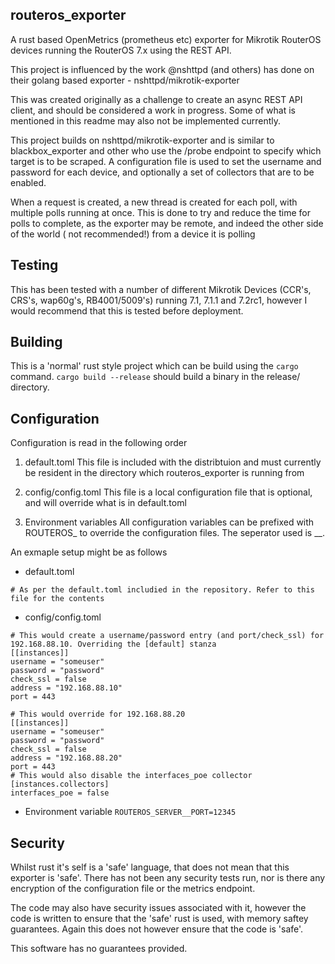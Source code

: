 ## routeros_exporter

A rust based OpenMetrics (prometheus etc) exporter for Mikrotik RouterOS devices running the RouterOS 7.x using the REST
API.

This project is influenced by the work @nshttpd (and others) has done on their golang based exporter -
nshttpd/mikrotik-exporter

This was created originally as a challenge to create an async REST API client, and should be considered a work in
progress. Some of what is mentioned in this readme may also not be implemented currently.

This project builds on nshttpd/mikrotik-exporter and is similar to blackbox_exporter and other who use the /probe
endpoint to specify which target is to be scraped. A configuration file is used to set the username and password for
each device, and optionally a set of collectors that are to be enabled.

When a request is created, a new thread is created for each poll, with multiple polls running at once. This is done to
try and reduce the time for polls to complete, as the exporter may be remote, and indeed the other side of the world (
not recommended!) from a device it is polling

## Testing

This has been tested with a number of different Mikrotik Devices (CCR's, CRS's, wap60g's, RB4001/5009's) running 7.1,
7.1.1 and 7.2rc1, however I would recommend that this is tested before deployment.

## Building

This is a 'normal' rust style project which can be build using the `cargo` command. `cargo build --release` should build
a binary in the release/ directory.

## Configuration

Configuration is read in the following order

1. default.toml This file is included with the distribtuion and must currently be resident in the directory which
   routeros_exporter is running from

2. config/config.toml This file is a local configuration file that is optional, and will override what is in
   default.toml

3. Environment variables All configuration variables can be prefixed with ROUTEROS_ to override the configuration files.
   The seperator used is __.

An exmaple setup might be as follows

* default.toml

```
# As per the default.toml includied in the repository. Refer to this file for the contents
```

* config/config.toml

```
# This would create a username/password entry (and port/check_ssl) for 192.168.88.10. Overriding the [default] stanza
[[instances]]
username = "someuser"
password = "password"
check_ssl = false
address = "192.168.88.10"
port = 443

# This would override for 192.168.88.20
[[instances]]
username = "someuser"
password = "password"
check_ssl = false
address = "192.168.88.20"
port = 443
# This would also disable the interfaces_poe collector
[instances.collectors]
interfaces_poe = false
```

* Environment variable
  ```ROUTEROS_SERVER__PORT=12345```

## Security

Whilst rust it's self is a 'safe' language, that does not mean that this exporter is 'safe'. There has not been any
security tests run, nor is there any encryption of the configuration file or the metrics endpoint.

The code may also have security issues associated with it, however the code is written to ensure that the 'safe' rust is
used, with memory saftey guarantees. Again this does not however ensure that the code is 'safe'.

This software has no guarantees provided.
